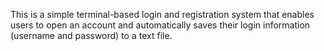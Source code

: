 This is a simple terminal-based login and registration system that enables users to open an account and automatically saves their login information (username and password) to a text file.
